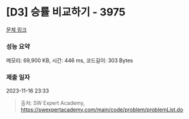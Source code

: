 # [D3] 승률 비교하기 - 3975 

[문제 링크](https://swexpertacademy.com/main/code/problem/problemDetail.do?contestProbId=AWIX_iFqjg4DFAVH) 

### 성능 요약

메모리: 69,900 KB, 시간: 446 ms, 코드길이: 303 Bytes

### 제출 일자

2023-11-16 23:33



> 출처: SW Expert Academy, https://swexpertacademy.com/main/code/problem/problemList.do